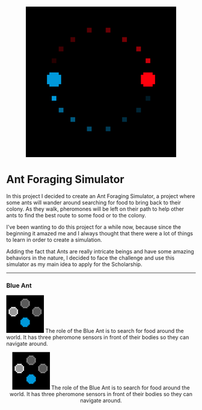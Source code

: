 <p align="center">
  <img src="/readme-resources/app-logo.png" width="400" height="400">
</p>

# Ant Foraging Simulator

In this project I decided to create an Ant Foraging Simulator, a project where some ants will wander around searching for food to bring back to their colony. As they walk, pheromones will be left on their path to help other ants to find the best route to some food or to the colony.

I've been wanting to do this project for a while now, because since the beginning it amazed me and I always thought that there were a lot of things to learn in order to create a simulation.

Adding the fact that Ants are really intricate beings and have some amazing behaviors in the nature, I decided to face the challenge and use this simulator as my main idea to apply for the Scholarship.

<hr>

<p align="center">
  <h3> Blue Ant</h3>
  <img src="/readme-resources/blue_ant_sensors.png" width="100" height="100"/>
  The role of the Blue Ant is to search for food around the world. It has three pheromone sensors in front of their bodies so they can navigate around.
</p>


<p align="center">
  <img src="/readme-resources/blue_ant_sensors.png" width="100" height="100"/>
  The role of the Blue Ant is to search for food around the world. It has three pheromone sensors in front of their bodies so they can navigate around.
</p>
